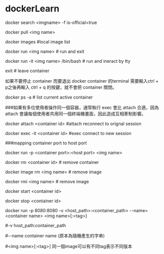 # dockerLearn

  docker search \<imgname> -f is-official=true

  docker pull \<img name>

  docker images #local image list

  docker run \<img name>  # run and exit 

  docker run -it \<img name> /bin/bash # run and ineract by tty 
  
  exit # leave container
  
  如果不要停止 container 而要退出 docker container 的terminal 需要輸入ctrl + p之後再輸入 ctrl + q 的按鍵，就不會把 container 關閉。

  docker ps -a # list current active container


  ###如果有多位使用者操作同一個容器，通常執行 exec 會比 attach 合適，因為 attach 會讓每個使用者共用同一個終端機畫面，因此造成互相牽制影響。
  
  docker attach \<container id>  #attach reconnect to orignal session
  
  docker exec -it \<container id>  #exec connect to new session

  ###mapping container port to host port 
  
  docker run -p \<container port>:\<host port> \<img name>

  docker rm \<container id>  # remove container
  
  docker image rm \<img name> # remove image
  
  docker rmi \<img name> # remove image
  
  docker start \<container id>
  
  docker stop \<container id>

  docker run -p 8080:8080 -v \<host_path>:\<container_path> --name=\<container name> \<img name>[:\<tag>]
  
  #-v host_path:container_path
  
  #--name container name (原本為隨機產生的字串)
  
  #\<img name>[:\<tag>] 同一個image可以有不同tag表示不同版本
  


